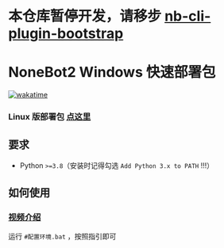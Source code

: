<!-- markdownlint-disable MD001-->

# 本仓库暂停开发，请移步 [nb-cli-plugin-bootstrap](https://github.com/lgc-NB2Dev/nb-cli-plugin-bootstrap)

# NoneBot2 Windows 快速部署包

[![wakatime](https://wakatime.com/badge/user/b61b0f9a-f40b-4c82-bc51-0a75c67bfccf/project/11088243-4834-4b8d-91c3-5b765bd053d4.svg)](https://wakatime.com/badge/user/b61b0f9a-f40b-4c82-bc51-0a75c67bfccf/project/11088243-4834-4b8d-91c3-5b765bd053d4)

### Linux 版部署包 [点这里](https://github.com/lgc-NB2Dev/nb2-fast-deploy/tree/linux)

## 要求

- Python `>=3.8`（安装时记得勾选 `Add Python 3.x to PATH` !!!）

## 如何使用

### [视频介绍](https://www.bilibili.com/video/BV11P411F7XM/)

运行 `#配置环境.bat` ，按照指引即可

